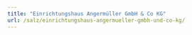 ```yaml
---
title: "Einrichtungshaus Angermüller GmbH & Co KG"
url: /salz/einrichtungshaus-angermueller-gmbh-und-co-kg/
---
```


